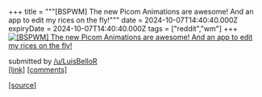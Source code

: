+++
title = """[BSPWM] The new Picom Animations are awesome! And an app to edit my rices on the fly!"""
date = 2024-10-07T14:40:40.000Z
expiryDate = 2024-10-07T14:40:40.000Z
tags = ["reddit","wm"]
+++
[![[BSPWM] The new Picom Animations are awesome! And an app to edit my rices on the fly!](https://external-preview.redd.it/Ym02aGkzMndpY3RkMaKisdEqytjROYpmU68jqw407kXIS1BYQmd9E2NHwFBd.png?width=640&crop=smart&auto=webp&s=18f6e99f9d5fcec62a51fd077323dd56aba5fa9d "[BSPWM] The new Picom Animations are awesome! And an app to edit my rices on the fly!")](https://www.reddit.com/r/unixporn/comments/1fy99u0/bspwm_the_new_picom_animations_are_awesome_and_an/)

submitted by [/u/LuisBelloR](https://www.reddit.com/user/LuisBelloR)  
[\[link\]](https://v.redd.it/7oz5522wictd1) [\[comments\]](https://www.reddit.com/r/unixporn/comments/1fy99u0/bspwm_the_new_picom_animations_are_awesome_and_an/)

[[source]](https://www.reddit.com/r/unixporn/comments/1fy99u0/bspwm_the_new_picom_animations_are_awesome_and_an/)
